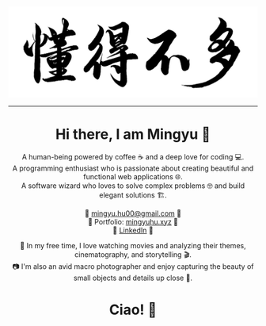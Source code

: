 <div align="center">

![但还可以](懂得不多.jpg)
<hr></hr>

# Hi there, I am Mingyu 🙏

<p>
A human-being powered by coffee ☕ and a deep love for coding 💻.<br> 
A programming enthusiast who is passionate about creating beautiful and functional web applications 🌐.<br>
A software wizard who loves to solve complex problems 🤓 and build elegant solutions 🏗️.<br>
</p>

📧 [mingyu.hu00@gmail.com](mailto:mingyu.hu00@gmail.com) 📩<br>
💼 Portfolio: [mingyuhu.xyz](https://mingyuhu.xyz/) 🌟<br>
🔗 [LinkedIn](https://www.linkedin.com/in/mingyu-hu1) 🔗<br>

🎥 In my free time, I love watching movies and analyzing their themes, cinematography, and storytelling 🎬.<br>
📷 I'm also an avid macro photographer and enjoy capturing the beauty of small objects and details up close 📸.<br>

# Ciao! 👋

</div>

